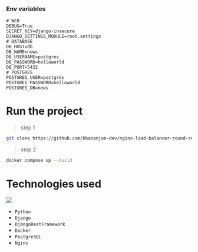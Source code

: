 ### Env variables
```shell
# WEB
DEBUG=True
SECRET_KEY=django-insecure
DJANGO_SETTINGS_MODULE=root.settings
# DATABASE
DB_HOST=db
DB_NAME=news
DB_USERNAME=postgres
DB_PASSWORD=helloworld
DB_PORT=5432
# POSTGRES
POSTGRES_USER=postgres
POSTGRES_PASSWORD=helloworld
POSTGRES_DB=news
```

# Run the project

> step 1

```bash
git clone https://github.com/khasanjon-dev/nginx-load-balancer-round-robin.git
```
> step 2
```bash
docker compose up --build
```

# Technologies used

<p>
  <a>
    <img src="https://skillicons.dev/icons?i=python,django,docker,postgres,nginx" />
  </a>
</p>

* ```Python```
* ```Django```
* ```DjangoRestFramework```
* ```Docker```
* ```PostgreSQL```
* ```Nginx```
